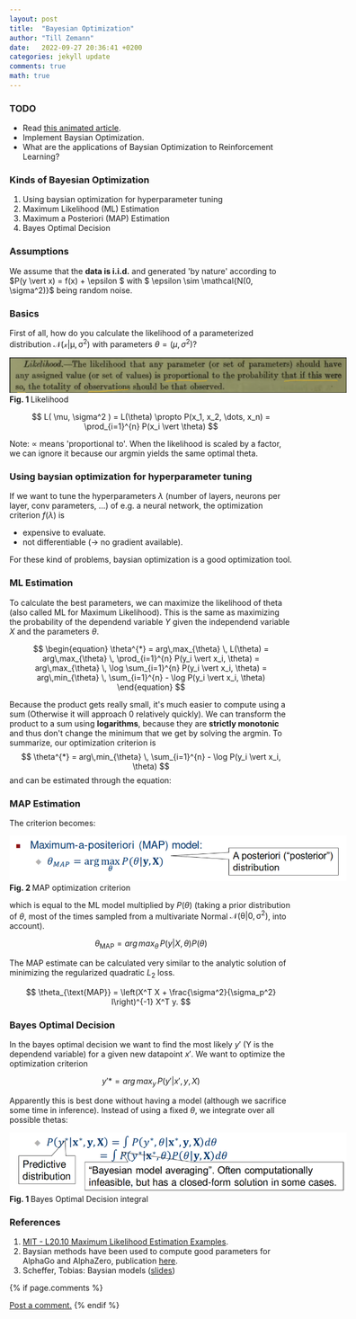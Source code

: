 ```yaml
---
layout: post
title:  "Bayesian Optimization"
author: "Till Zemann"
date:   2022-09-27 20:36:41 +0200
categories: jekyll update
comments: true
math: true
---
```


<!--
### Contents
* TOC
{:toc}
-->

### TODO

- Read [this animated article](https://distill.pub/2020/bayesian-optimization/).
- Implement Baysian Optimization.
- What are the applications of Baysian Optimization to Reinforcement Learning? 


### Kinds of Bayesian Optimization

1. Using baysian optimization for hyperparameter tuning
2. Maximum Likelihood (ML) Estimation
3. Maximum a Posteriori (MAP) Estimation
4. Bayes Optimal Decision


### Assumptions

We assume that the __data is i.i.d.__ and generated 'by nature' according to $P(y \vert x) = f(x) + \epsilon $ with $ \epsilon \sim \mathcal{N(0, \sigma^2)}$ being random noise.


### Basics

First of all, how do you calculate the likelihood of a parameterized distribution $\mathcal{N(x \vert \mu, \sigma^2)}$ with parameters $\theta = (\mu, \sigma^2)$?

<div class="img-block" style="width: 600px;">
    <img src="/images/likelihood.png"/>
    <span><strong>Fig. 1 </strong> Likelihood</span>
</div>

$$
L( \mu, \sigma^2 ) = L(\theta) \propto P(x_1, x_2, \dots, x_n) = \prod_{i=1}^{n} P(x_i \vert \theta)
$$

Note: $\propto$ means 'proportional to'. When the likelihood is scaled by a factor, we can ignore it because our argmin yields the same optimal theta.


### Using baysian optimization for hyperparameter tuning
If we want to tune the hyperparameters $\lambda$ (number of layers, neurons per layer, conv parameters, $\dots$) of e.g. a neural network, the optimization criterion $f(\lambda)$ is

- expensive to evaluate.
- not differentiable (-> no gradient available).

For these kind of problems, baysian optimization is a good optimization tool.


### ML Estimation

To calculate the best parameters, we can maximize the likelihood of theta (also called ML for Maximum Likelihood). This is the same as maximizing the probability of the dependend variable $Y$ given the independend variable $X$ and the parameters $\theta$.

$$
\begin{equation}
\theta^{*} = arg\,max_{\theta} \, L(\theta) = arg\,max_{\theta} \, \prod_{i=1}^{n} P(y_i \vert x_i, \theta) = arg\,max_{\theta} \, \log \sum_{i=1}^{n} P(y_i \vert x_i, \theta) = arg\,min_{\theta} \, \sum_{i=1}^{n} - \log P(y_i \vert x_i, \theta)
\end{equation}
$$

Because the product gets really small, it's much easier to compute using a sum (Otherwise it will approach 0 relatively quickly).
We can transform the product to a sum using __logarithms__, because they are __strictly monotonic__ and thus don't change the minimum that we get by solving the argmin.
To summarize, our optimization criterion is
$$ \theta^{*} = arg\,min_{\theta} \, \sum_{i=1}^{n} - \log P(y_i \vert x_i, \theta) $$
and can be estimated through the equation:


### MAP Estimation
The criterion becomes:

<div class="img-block" style="width: 600px;">
    <img src="/images/map_criterion.png"/>
    <span><strong>Fig. 2 </strong> MAP optimization criterion</span>
</div>

which is equal to the ML model multiplied by $P(\theta)$ (taking a prior distribution of $\theta$, most of the times sampled from a multivariate Normal $\mathcal{N(\theta \vert 0, \sigma^2)}$, into account).

$$
\theta_{\text{MAP}} = arg\,max_{\theta} \, P(y \vert X, \theta) P(\theta)
$$

The MAP estimate can be calculated very similar to the analytic solution of minimizing the regularized quadratic $L_2$ loss.

$$ 
\theta_{\text{MAP}} = \left(X^T X + \frac{\sigma^2}{\sigma_p^2} I\right)^{-1} X^T y. 
$$


### Bayes Optimal Decision

In the bayes optimal decision we want to find the most likely $y'$ (Y is the dependend variable) for a given new datapoint $x'$.
We want to optimize the optimization criterion 

$$
y'* = arg\,max_{y} \, P(y' \vert x', y, X)
$$

Apparently this is best done without having a model (although we sacrifice some time in inference). Instead of using a fixed $\theta$, we integrate over all possible thetas:

<div class="img-block" style="width: 600px;">
    <img src="/images/bayes_optimal_decision.png"/>
    <span><strong>Fig. 1 </strong> Bayes Optimal Decision integral</span>
</div>


<!-- In-Text Citing -->
<!-- 
You can...
- use bullet points
1. use
2. ordered
3. lists


do $X$ math

embed images:
<div class="img-block" style="width: 800px;">
    <img src="/images/lofi_art.png"/>
    <span><strong>Fig 1.1.</strong> Agent and Environment interactions</span>
</div>

refer to links:
[(k-fold) Cross-Validation](https://scikit-learn.org/stable/modules/cross_validation.html)

{% highlight python %}
@jit
def f(x)
    print("hi")
# does cool stuff
{% endhighlight %}
-->

### References
1. [MIT - L20.10 Maximum Likelihood Estimation Examples][mit-vl].
2. Baysian methods have been used to compute good parameters for AlphaGo and AlphaZero, publication [here][alphago-baysian].
3. Scheffer, Tobias: Baysian models ([slides][scheffer-baysian])

<!-- Ressources -->
[myreference-1]: https://www.youtube.com/watch?v=dQw4w9WgXcQ
[mit-vl]: https://youtu.be/00krscK7iBA
[alphago-baysian]: https://arxiv.org/pdf/1812.06855.pdf
[scheffer-baysian]: https://moodle2.uni-potsdam.de/pluginfile.php/2278089/mod_resource/content/2/Bayesian%20Learning.pdf


<!-- Optional Comment Section-->
{% if page.comments %}
<p class="vspace"></p>
<a class="commentlink" role="button" href="/comments/">Post a comment.</a> <!-- role="button"  -->
{% endif %}